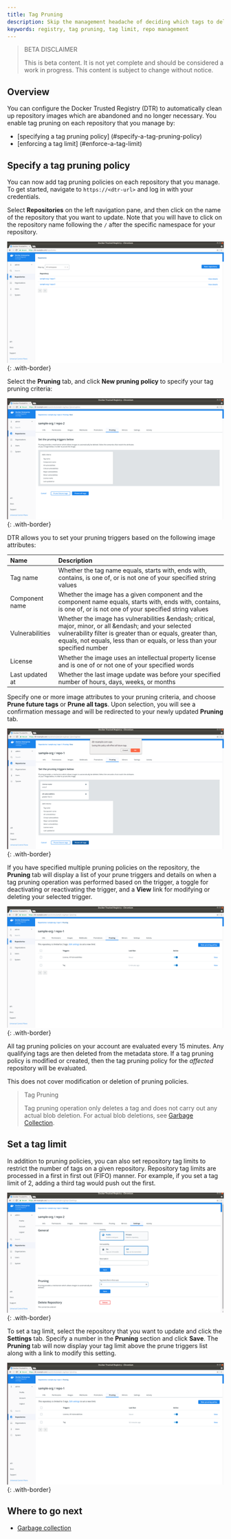```yaml
---
title: Tag Pruning
description: Skip the management headache of deciding which tags to delete or preserve by configuring a tag pruning policy or enforcing a tag limit per repository in the Docker Trusted Registry
keywords: registry, tag pruning, tag limit, repo management
---
```


> BETA DISCLAIMER
>
> This is beta content. It is not yet complete and should be considered a work in progress. This content is subject to change without notice.

## Overview

You can configure the Docker Trusted Registry (DTR) to automatically clean up repository 
images which are abandoned and no longer necessary. You enable tag pruning on each 
repository that you manage by:

* [specifying a tag pruning policy] (#specify-a-tag-pruning-policy)
* [enforcing a tag limit] (#enforce-a-tag-limit)

## Specify a tag pruning policy

You can now add tag pruning policies on each repository that you manage. To get started, navigate to `https://<dtr-url>` and log in with your credentials.
 
Select **Repositories** on the left navigation pane, and then click on the name of the repository
that you want to update. Note that you will have to click on the repository name following
the `/` after the specific namespace for your repository.

![tag pruning](../../images/tag-pruning-0.png){: .with-border}

Select the **Pruning** tab, and click **New pruning policy** to specify your tag pruning criteria:

![](../../images/tag-pruning-1.png){: .with-border}


DTR allows you to set your pruning triggers based on the following image attributes:

| Name            | Description                                        |
|:----------------|:---------------------------------------------------|
| Tag name        | Whether the tag name equals, starts with, ends with, contains, is one of, or is not one of your specified string values |
| Component name  | Whether the image has a given component and the component name equals, starts with, ends with, contains, is one of, or is not one of your specified string values |
| Vulnerabilities | Whether the image has vulnerabilities &endash; critical, major, minor, or all &endash; and your selected vulnerability filter is greater than or equals, greater than, equals, not equals, less than or equals, or less than your specified number |
| License         | Whether the image uses an intellectual property license and is one of or not one of your specified words 
| Last updated at | Whether the last image update was before your specified number of hours, days, weeks, or months |  

Specify one or more image attributes to your pruning criteria, and choose **Prune future tags** or **Prune all tags**. Upon selection, you will see a confirmation message and will be redirected to your newly updated **Pruning** tab. 

![](../../images/tag-pruning-2.png){: .with-border}


If you have specified multiple pruning policies on the repository, the **Pruning** tab will display a list of your prune triggers and details on when a tag pruning operation was performed based on the trigger, a toggle for deactivating or reactivating the trigger, and a **View** link for modifying or deleting your selected trigger.

![](../../images/tag-pruning-3.png){: .with-border}

All tag pruning policies on your account are evaluated every 15 minutes. Any qualifying tags are then deleted from the metadata store. If a tag pruning policy is modified or created, then the tag pruning policy for the *affected* repository will be evaluated.

This does not cover modification or deletion of pruning policies.

> Tag Pruning
>
> Tag pruning operation only deletes a tag and does not carry out any actual blob deletion. For actual blob deletions, see [Garbage Collection](garbage-collection/index.md).


## Set a tag limit

In addition to pruning policies, you can also set repository tag limits to restrict the number of tags on a given repository. Repository tag limits are processed in a first in first out (FIFO) manner. For example, if you set a tag limit of 2, adding a third tag would push out the first.

![](../../images/tag-pruning-4.png){: .with-border}

To set a tag limit, select the repository that you want to update and click the **Settings** tab. Specify a number in the **Pruning** section and click **Save**. The **Pruning** tab will now display your tag limit above the prune triggers list along with a link to modify this setting.


![](../../images/tag-pruning-5.png){: .with-border}




## Where to go next

- [Garbage collection](garbage-collection/index.md)
